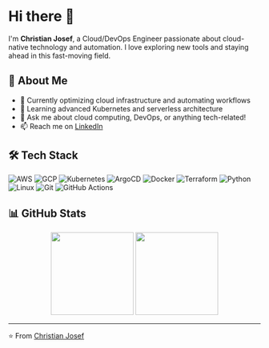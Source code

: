 # Hi there 👋

I'm **Christian Josef**, a Cloud/DevOps Engineer passionate about cloud-native technology and automation. I love exploring new tools and staying ahead in this fast-moving field.

## 🚀 About Me
- 🔭 Currently optimizing cloud infrastructure and automating workflows
- 🌱 Learning advanced Kubernetes and serverless architecture
- 💬 Ask me about cloud computing, DevOps, or anything tech-related!
- 📫 Reach me on [LinkedIn](https://www.linkedin.com/in/cjosefaquino/)

## 🛠️ Tech Stack
![AWS](https://img.shields.io/badge/-AWS-232F3E?style=flat-square&logo=amazon-aws&logoColor=white)
![GCP](https://img.shields.io/badge/-Google_Cloud-4285F4?style=flat-square&logo=google-cloud&logoColor=white)
![Kubernetes](https://img.shields.io/badge/-Kubernetes-326CE5?style=flat-square&logo=kubernetes&logoColor=white)
![ArgoCD](https://img.shields.io/badge/-ArgoCD-EF7B4D?style=flat-square&logo=argo&logoColor=white)
![Docker](https://img.shields.io/badge/-Docker-2496ED?style=flat-square&logo=docker&logoColor=white)
![Terraform](https://img.shields.io/badge/-Terraform-7B42BC?style=flat-square&logo=terraform&logoColor=white)
![Python](https://img.shields.io/badge/-Python-3776AB?style=flat-square&logo=python&logoColor=white)
![Linux](https://img.shields.io/badge/-Linux-FCC624?style=flat-square&logo=linux&logoColor=black)
![Git](https://img.shields.io/badge/-Git-F05032?style=flat-square&logo=git&logoColor=white)
![GitHub Actions](https://img.shields.io/badge/-GitHub_Actions-2088FF?style=flat-square&logo=github-actions&logoColor=white)

## 📊 GitHub Stats
<div align="center">
  <img height="165em" src="https://github-readme-stats.vercel.app/api?username=chrstnjsff&show_icons=true&theme=dark&include_all_commits=true&count_private=true"/>
  <img height="165em" src="https://github-readme-stats.vercel.app/api/top-langs/?username=chrstnjsff&layout=compact&langs_count=6&theme=dark"/>
</div>

---
⭐️ From [Christian Josef](https://github.com/chrstnjsff)

